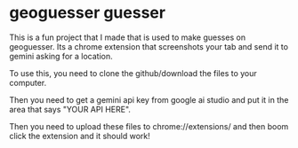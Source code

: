 
# geoguesser guesser

This is a fun project that I made that is used to make guesses on geoguesser. Its a chrome extension that screenshots your tab and send it to gemini asking for a location. 

To use this, you need to clone the github/download the files to your computer. 

Then you need to get a gemini api key from google ai studio and put it in the area that says "YOUR API HERE".

Then you need to upload these files to chrome://extensions/ and then boom click the extension and it should work!
